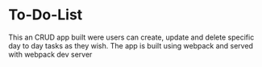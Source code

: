 # To-Do-List
This an CRUD app built were users can create, update and delete specific day to day tasks as they wish. The app is built using webpack and served with webpack dev server
